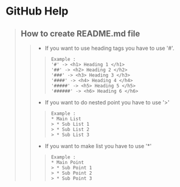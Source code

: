 # GitHub Help
> ## How to create README.md file
> > * If you want to use heading tags you have to use '#'.
> > > ```
> > > Example : 
> > > '#' -> <h1> Heading 1 </h1>
> > > '##' -> <h2> Heading 2 </h2>
> > > '###' -> <h3> Heading 3 </h3>
> > > '####' -> <h4> Heading 4 </h4>
> > > '#####' -> <h5> Heading 5 </h5>
> > > '######' -> <h6> Heading 6 </h6>
> > > ```
> > * If you want to do nested point you have to use '>'
> > > ```
> > > Example : 
> > > * Main List
> > > > * Sub List 1
> > > > * Sub List 2
> > > > * Sub List 3
> > > ```
> > * If you want to make list you have to use '*'
> > > ```
> > > Example : 
> > > * Main Point
> > > > * Sub Point 1
> > > > * Sub Point 2
> > > > * Sub Point 3
> > > ```

